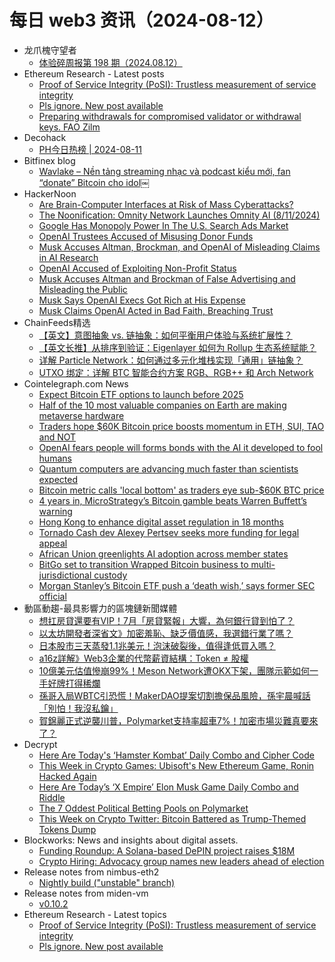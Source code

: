 # 每日 web3 资讯（2024-08-12）

- 龙爪槐守望者
  - [体验碎周报第 198 期（2024.08.12）](https://www.ftium4.com/ux-weekly-198.html)
- Ethereum Research - Latest posts
  - [Proof of Service Integrity (PoSI): Trustless measurement of service integrity](https://ethresear.ch/t/proof-of-service-integrity-posi-trustless-measurement-of-service-integrity/20255#post_1)
  - [Pls ignore. New post available](https://ethresear.ch/t/pls-ignore-new-post-available/20251#post_1)
  - [Preparing withdrawals for compromised validator or withdrawal keys. FAO Zilm](https://ethresear.ch/t/preparing-withdrawals-for-compromised-validator-or-withdrawal-keys-fao-zilm/10453?page=3#post_52)
- Decohack
  - [PH今日热榜 | 2024-08-11](https://decohack.com/producthunt-daily-24-08-11/)
- Bitfinex blog
  - [Wavlake – Nền tảng streaming nhạc và podcast kiểu mới, fan “donate” Bitcoin cho idol￼](https://blog.bitfinex.com/education/wavlake-nen-tang-streaming-nhac-va-podcast-kieu-moi-fan-donate-bitcoin-cho-idol%ef%bf%bc/)
- HackerNoon
  - [Are Brain-Computer Interfaces at Risk of Mass Cyberattacks?](https://hackernoon.com/are-brain-computer-interfaces-at-risk-of-mass-cyberattacks?source=rss)
  - [The Noonification: Omnity Network Launches Omnity AI  (8/11/2024)](https://hackernoon.com/8-11-2024-noonification?source=rss)
  - [Google Has Monopoly Power In The U.S. Search Ads Market](https://hackernoon.com/google-has-monopoly-power-in-the-us-search-ads-market?source=rss)
  - [OpenAI Trustees Accused of Misusing Donor Funds](https://hackernoon.com/openai-trustees-accused-of-misusing-donor-funds?source=rss)
  - [Musk Accuses Altman, Brockman, and OpenAI of Misleading Claims in AI Research](https://hackernoon.com/musk-accuses-altman-brockman-and-openai-of-misleading-claims-in-ai-research?source=rss)
  - [OpenAI Accused of Exploiting Non-Profit Status](https://hackernoon.com/openai-accused-of-exploiting-non-profit-status?source=rss)
  - [Musk Accuses Altman and Brockman of False Advertising and Misleading the Public](https://hackernoon.com/musk-accuses-altman-and-brockman-of-false-advertising-and-misleading-the-public?source=rss)
  - [Musk Says OpenAI Execs Got Rich at His Expense](https://hackernoon.com/musk-says-openai-execs-got-rich-at-his-expense?source=rss)
  - [Musk Claims OpenAI Acted in Bad Faith, Breaching Trust](https://hackernoon.com/musk-claims-openai-acted-in-bad-faith-breaching-trust?source=rss)
- ChainFeeds精选
  - [【英文】意图抽象 vs. 链抽象：如何平衡用户体验与系统扩展性？](https://www.chainfeeds.xyz/feed/detail/d0e6d01a-1cdc-44c4-b0af-392a8a23abfd)
  - [【英文长推】从排序到验证：Eigenlayer 如何为 Rollup 生态系统赋能？](https://www.chainfeeds.xyz/feed/detail/a09ed465-a86e-4d08-ab79-6cdffa619365)
  - [详解 Particle Network：如何通过多元化堆栈实现「通用」链抽象？](https://www.chainfeeds.xyz/feed/detail/a334f6aa-42c3-49b6-a2bd-39fe8190ad8c)
  - [UTXO 绑定：详解 BTC 智能合约方案 RGB、RGB++ 和 Arch Network](https://www.chainfeeds.xyz/feed/detail/5e5c81e1-dce9-4ce9-882c-974913dfe643)
- Cointelegraph.com News
  - [Expect Bitcoin ETF options to launch before 2025](https://cointelegraph.com/news/expect-bitcoin-etf-options-launch-before-2025?utm_source=rss_feed&utm_medium=rss&utm_campaign=rss_partner_inbound)
  - [Half of the 10 most valuable companies on Earth are making metaverse hardware](https://cointelegraph.com/news/half-10-most-valuable-companies-making-metaverse-hardware?utm_source=rss_feed&utm_medium=rss&utm_campaign=rss_partner_inbound)
  - [Traders hope $60K Bitcoin price boosts momentum in ETH, SUI, TAO and NOT](https://cointelegraph.com/news/traders-hope-60k-bitcoin-price-boosts-momentum-in-eth-sui-tao-and-not?utm_source=rss_feed&utm_medium=rss&utm_campaign=rss_partner_inbound)
  - [OpenAI fears people will forms bonds with the AI it developed to fool humans](https://cointelegraph.com/news/open-ai-fears-people-bonds-with-ai?utm_source=rss_feed&utm_medium=rss&utm_campaign=rss_partner_inbound)
  - [Quantum computers are advancing much faster than scientists expected](https://cointelegraph.com/news/quantum-computers-advancing-much-faster-scientists-expected?utm_source=rss_feed&utm_medium=rss&utm_campaign=rss_partner_inbound)
  - [Bitcoin metric calls &#039;local bottom&#039; as traders eye sub-$60K BTC price](https://cointelegraph.com/news/bitcoin-metric-local-bottom-traders-sub-60k-btc-price?utm_source=rss_feed&utm_medium=rss&utm_campaign=rss_partner_inbound)
  - [4 years in, MicroStrategy’s Bitcoin gamble beats Warren Buffett’s warning](https://cointelegraph.com/news/4-years-in-micro-strategy-bitcoin-gamble-warren-buffett-warning?utm_source=rss_feed&utm_medium=rss&utm_campaign=rss_partner_inbound)
  - [Hong Kong to enhance digital asset regulation in 18 months](https://cointelegraph.com/news/hong-kong-enhance-digital-asset-regulation-18-months?utm_source=rss_feed&utm_medium=rss&utm_campaign=rss_partner_inbound)
  - [Tornado Cash dev Alexey Pertsev seeks more funding for legal appeal](https://cointelegraph.com/news/alexey-pertsev-seeks-funding-legal-appeal?utm_source=rss_feed&utm_medium=rss&utm_campaign=rss_partner_inbound)
  - [African Union greenlights AI adoption across member states](https://cointelegraph.com/news/african-union-approves-ai-adoption?utm_source=rss_feed&utm_medium=rss&utm_campaign=rss_partner_inbound)
  - [BitGo set to transition Wrapped Bitcoin business to multi-jurisdictional custody](https://cointelegraph.com/news/bitgo-wrapped-bitcoin-custody-multi-jurisdictions-institutions-tron-united-states?utm_source=rss_feed&utm_medium=rss&utm_campaign=rss_partner_inbound)
  - [Morgan Stanley’s Bitcoin ETF push a ‘death wish,’ says former SEC official](https://cointelegraph.com/news/morgan-stanley-bitcoin-etf-united-states-wealth-advisors-securities-exchange-com?utm_source=rss_feed&utm_medium=rss&utm_campaign=rss_partner_inbound)
- 動區動趨-最具影響力的區塊鏈新聞媒體
  - [想扛房貸還要有VIP！7月「房貸緊報」大響，為何銀行貸到怕了？](https://www.blocktempo.com/want-a-mortgage-better-be-a-vip/)
  - [以太坊開發者深省文》加密羞恥、缺乏價值感，我選錯行業了嗎？](https://www.blocktempo.com/ethereum-developers-reflection-crypto-shame-lack-of-value-did-i-choose-the-wrong-industry/)
  - [日本股市三天蒸發1.1兆美元！泡沫破裂後，值得逢低買入嗎？](https://www.blocktempo.com/japans-stock-market-evaporates-1-1-trillion-in-three-days/)
  - [a16z詳解》Web3企業的代幣薪資結構：Token ≠ 股權](https://www.blocktempo.com/how-to-think-about-tokens-in-compensation/)
  - [10億美元估值慘崩99%！Meson Network遭OKX下架，團隊示範如何一手好牌打得稀爛](https://www.blocktempo.com/billion-dollar-valuation-plummets-by-99-meson-network-delisted-by-okx/)
  - [孫哥入局WBTC引恐慌！MakerDAO提案切割擔保品風險，孫宇晨喊話「別怕！我沒私鑰」](https://www.blocktempo.com/makerdao-proposes-cutting-wbtc-as-collateral-risk-justin-sun-said-dont-worry-i-dont-have-the-private-key/)
  - [賀錦麗正式逆襲川普，Polymarket支持率超車7%！加密市場災難真要來了？](https://www.blocktempo.com/kamala-harris-surpasses-trump-with-a-7-lead-on-polymarket/)
- Decrypt
  - [Here Are Today's ‘Hamster Kombat’ Daily Combo and Cipher Code](https://decrypt.co/resources/todays-hamster-kombat-daily-combo-cipher-code)
  - [This Week in Crypto Games: Ubisoft's New Ethereum Game, Ronin Hacked Again](https://decrypt.co/243968/this-week-crypto-games-ubisoft-ethereum-ronin-hacked)
  - [Here Are Today’s ‘X Empire’ Elon Musk Game Daily Combo and Riddle](https://decrypt.co/resources/todays-musk-empire-stock-exchange-daily-combo)
  - [The 7 Oddest Political Betting Pools on Polymarket](https://decrypt.co/243980/the-7-oddest-political-betting-pools-on-polymarket)
  - [This Week on Crypto Twitter: Bitcoin Battered as Trump-Themed Tokens Dump](https://decrypt.co/244018/this-week-crypto-twitter-bitcoin-battered-trump-themed-tokens-dump)
- Blockworks: News and insights about digital assets.
  - [Funding Roundup: A Solana-based DePIN project raises $18M](https://blockworks.co/news/solana-depin-internet-service-provider-fundraise)
  - [Crypto Hiring: Advocacy group names new leaders ahead of election](https://blockworks.co/news/crypto-political-advocacy-pac-leadership-hires)
- Release notes from nimbus-eth2
  - [Nightly build ("unstable" branch)](https://github.com/status-im/nimbus-eth2/releases/tag/nightly)
- Release notes from miden-vm
  - [v0.10.2](https://github.com/0xPolygonMiden/miden-vm/releases/tag/v0.10.2)
- Ethereum Research - Latest topics
  - [Proof of Service Integrity (PoSI): Trustless measurement of service integrity](https://ethresear.ch/t/proof-of-service-integrity-posi-trustless-measurement-of-service-integrity/20255)
  - [Pls ignore. New post available](https://ethresear.ch/t/pls-ignore-new-post-available/20251)
